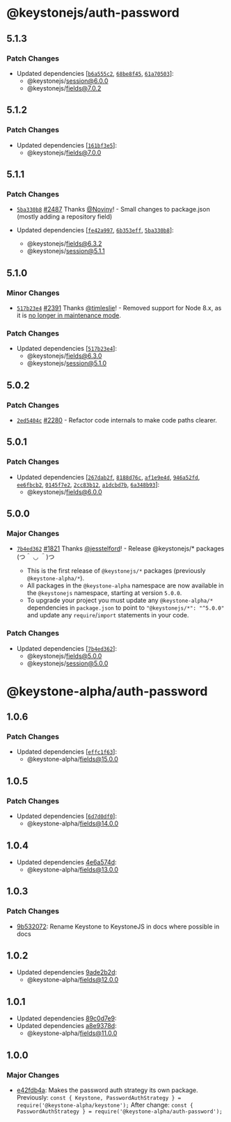 # @keystonejs/auth-password

## 5.1.3

### Patch Changes

- Updated dependencies [[`b6a555c2`](https://github.com/keystonejs/keystone/commit/b6a555c28296394908757f7404b72bc6b828b52a), [`68be8f45`](https://github.com/keystonejs/keystone/commit/68be8f452909100fbddec431d6fe60c20a06a700), [`61a70503`](https://github.com/keystonejs/keystone/commit/61a70503f6c184a8f0f5440466399f12e6d7fa41)]:
  - @keystonejs/session@6.0.0
  - @keystonejs/fields@7.0.2

## 5.1.2

### Patch Changes

- Updated dependencies [[`161bf3e5`](https://github.com/keystonejs/keystone/commit/161bf3e57acb1b3d88a0836507d4c8dd4935f260)]:
  - @keystonejs/fields@7.0.0

## 5.1.1

### Patch Changes

- [`5ba330b8`](https://github.com/keystonejs/keystone/commit/5ba330b8b2609ea0033a636daf9a215a5a192c20) [#2487](https://github.com/keystonejs/keystone/pull/2487) Thanks [@Noviny](https://github.com/Noviny)! - Small changes to package.json (mostly adding a repository field)

- Updated dependencies [[`fe42a997`](https://github.com/keystonejs/keystone/commit/fe42a997c81825a819ac28f05e02d1ed61099542), [`6b353eff`](https://github.com/keystonejs/keystone/commit/6b353effc8b617137a3978b2c845e01403889722), [`5ba330b8`](https://github.com/keystonejs/keystone/commit/5ba330b8b2609ea0033a636daf9a215a5a192c20)]:
  - @keystonejs/fields@6.3.2
  - @keystonejs/session@5.1.1

## 5.1.0

### Minor Changes

- [`517b23e4`](https://github.com/keystonejs/keystone/commit/517b23e4b17414ed1807e8d7af1e67377ba3b7bf) [#2391](https://github.com/keystonejs/keystone/pull/2391) Thanks [@timleslie](https://github.com/timleslie)! - Removed support for Node 8.x, as it is [no longer in maintenance mode](https://nodejs.org/en/about/releases/).

### Patch Changes

- Updated dependencies [[`517b23e4`](https://github.com/keystonejs/keystone/commit/517b23e4b17414ed1807e8d7af1e67377ba3b7bf)]:
  - @keystonejs/fields@6.3.0
  - @keystonejs/session@5.1.0

## 5.0.2

### Patch Changes

- [`2ed5404c`](https://github.com/keystonejs/keystone/commit/2ed5404cafd11faeb7a06bd0ef4c65d62a9e27b0) [#2280](https://github.com/keystonejs/keystone/pull/2280) - Refactor code internals to make code paths clearer.

## 5.0.1

### Patch Changes

- Updated dependencies [[`267dab2f`](https://github.com/keystonejs/keystone/commit/267dab2fee5bbea711c417c13366862e8e0ab3be), [`8188d76c`](https://github.com/keystonejs/keystone/commit/8188d76cb3f5d3e112ef95fd4e1887db9a520d9d), [`af1e9e4d`](https://github.com/keystonejs/keystone/commit/af1e9e4d3b74753b903b20641b51df99184793df), [`946a52fd`](https://github.com/keystonejs/keystone/commit/946a52fd7057bb73f4ffd465ef51498172926866), [`ee6fbcb2`](https://github.com/keystonejs/keystone/commit/ee6fbcb264a640f58332c50a2f502a4380c0d071), [`0145f7e2`](https://github.com/keystonejs/keystone/commit/0145f7e21d9297e3037c709587eb3b4220ba3f01), [`2cc83b12`](https://github.com/keystonejs/keystone/commit/2cc83b12be757019ba25658139478e8f5b2b19c6), [`a1dcbd7b`](https://github.com/keystonejs/keystone/commit/a1dcbd7bd7448fdcacbfe9fb0196bfee3c4a5326), [`6a348b93`](https://github.com/keystonejs/keystone/commit/6a348b93607c305c4ba61c1406a4acd508f33f64)]:
  - @keystonejs/fields@6.0.0

## 5.0.0

### Major Changes

- [`7b4ed362`](https://github.com/keystonejs/keystone-5/commit/7b4ed3623f5774d7783c39962bfa1ce97938e310) [#1821](https://github.com/keystonejs/keystone-5/pull/1821) Thanks [@jesstelford](https://github.com/jesstelford)! - Release @keystonejs/\* packages (つ＾ ◡ ＾)つ

  - This is the first release of `@keystonejs/*` packages (previously `@keystone-alpha/*`).
  - All packages in the `@keystone-alpha` namespace are now available in the `@keystonejs` namespace, starting at version `5.0.0`.
  - To upgrade your project you must update any `@keystone-alpha/*` dependencies in `package.json` to point to `"@keystonejs/*": "^5.0.0"` and update any `require`/`import` statements in your code.

### Patch Changes

- Updated dependencies [[`7b4ed362`](https://github.com/keystonejs/keystone-5/commit/7b4ed3623f5774d7783c39962bfa1ce97938e310)]:
  - @keystonejs/fields@5.0.0
  - @keystonejs/session@5.0.0

# @keystone-alpha/auth-password

## 1.0.6

### Patch Changes

- Updated dependencies [[`effc1f63`](https://github.com/keystonejs/keystone-5/commit/effc1f639d5824720b7a9d82c2ee881d77acb901)]:
  - @keystone-alpha/fields@15.0.0

## 1.0.5

### Patch Changes

- Updated dependencies [[`6d7d0df0`](https://github.com/keystonejs/keystone-5/commit/6d7d0df0515c3aa21c7d24db17919ddbb5701ce9)]:
  - @keystone-alpha/fields@14.0.0

## 1.0.4

- Updated dependencies [4e6a574d](https://github.com/keystonejs/keystone-5/commit/4e6a574d):
  - @keystone-alpha/fields@13.0.0

## 1.0.3

### Patch Changes

- [9b532072](https://github.com/keystonejs/keystone-5/commit/9b532072): Rename Keystone to KeystoneJS in docs where possible in docs

## 1.0.2

- Updated dependencies [9ade2b2d](https://github.com/keystonejs/keystone-5/commit/9ade2b2d):
  - @keystone-alpha/fields@12.0.0

## 1.0.1

- Updated dependencies [89c0d7e9](https://github.com/keystonejs/keystone-5/commit/89c0d7e9):
- Updated dependencies [a8e9378d](https://github.com/keystonejs/keystone-5/commit/a8e9378d):
  - @keystone-alpha/fields@11.0.0

## 1.0.0

### Major Changes

- [e42fdb4a](https://github.com/keystonejs/keystone-5/commit/e42fdb4a): Makes the password auth strategy its own package.
  Previously: `const { Keystone, PasswordAuthStrategy } = require('@keystone-alpha/keystone');`
  After change: `const { PasswordAuthStrategy } = require('@keystone-alpha/auth-password');`
